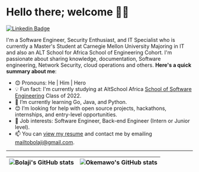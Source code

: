 # Hello there; welcome 👋🏾

[![Linkedin Badge](https://img.shields.io/badge/-okemawo-blue?style=for-the-badge&logo=Linkedin&logoColor=white&link=https://www.linkedin.com/in/okemawo)](https://www.linkedin.com/in/okemawo)

I'm a Software Engineer, Security Enthusiast, and IT Specialist who is currently a Master's Student at Carnegie Mellon University Majoring in IT and also an ALT School for Africa School of Engineering Cohort. I'm passionate about sharing knowledge, documentation, Software engineering, Network Security, cloud operations and others.
**Here's a quick summary about me**:

- 😊 Pronouns: He | Him | Hero
- 💡 Fun fact: I'm currently studying at AltSchool Africa [School of Software Engineering](https://altschoolafrica.com/schools/engineering) Class of 2022.
- 🌱 I’m currently learning Go, Java, and Python.
- 😊 I’m looking for help with open source projects, hackathons, internships, and entry-level opportunities.
- 💼 Job interests: Software Engineer, Back-end Engineer (Intern or Junior level).
- 📫 You can [view my resume](#) and contact me by emailing mailtobolaji@gmail.com.

---

| <img align="center" src="https://github-readme-stats.vercel.app/api?username=okemawo&show_icons=true&include_all_commits=true&hide_border=true" alt="Bolaji's GitHub stats" /> | <img align="center" src="https://github-readme-stats.vercel.app/api/top-langs/?username=okemawo&langs_count=8&layout=compact&hide_border=true" alt="Okemawo's GitHub stats" /> |
| ------------- | ------------- |
